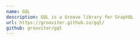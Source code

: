 ```yaml
---
name: GQL
description: GQL is a Groove library for GraphQL
url: https://grooviter.github.io/gql/
github: grooviter/gql
---
```




